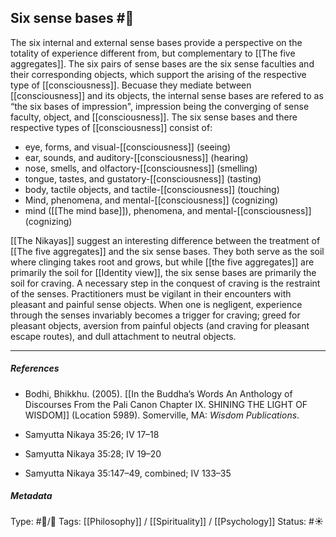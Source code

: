 ## Six sense bases  #🧠 

The six internal and external sense bases provide a perspective on the totality of experience different from, but complementary to [[The five aggregates]]. The six pairs of sense bases are the six sense faculties and their corresponding objects, which support the arising of the respective type of [[consciousness]]. Becuase they mediate between [[consciousness]] and its objects, the internal sense bases are refered to as “the six bases of impression", impression being the converging of sense faculty, object, and [[consciousness]]. The six sense bases and there respective types of [[consciousness]] consist of:

- eye, forms, and visual-[[consciousness]] (seeing)
- ear, sounds, and auditory-[[consciousness]] (hearing)
- nose, smells, and olfactory-[[consciousness]] (smelling)
- tongue, tastes, and gustatory-[[consciousness]] (tasting)
- body, tactile objects, and tactile-[[consciousness]] (touching)
- Mind, phenomena, and mental-[[consciousness]] (cognizing)
- mind ([[The mind base]]), phenomena, and mental-[[consciousness]] (cognizing)

[[The Nikayas]] suggest an interesting difference between the treatment of [[The five aggregates]] and the six sense bases. They both serve as the soil where clinging takes root and grows, but while [[the five aggregates]] are primarily the soil for [[Identity view]], the six sense bases are primarily the soil for craving. A necessary step in the conquest of craving is the restraint of the senses. Practitioners must be vigilant  in their encounters with pleasant and painful sense objects. When one is negligent, experience through the senses invariably becomes a trigger for craving; greed for pleasant objects, aversion from painful objects (and craving for pleasant escape routes), and dull attachment to neutral objects.

___

##### References

- Bodhi, Bhikkhu. (2005). [[In the Buddha’s Words An Anthology of Discourses From the Pali Canon Chapter IX. SHINING THE LIGHT OF WISDOM]] (Location 5989). Somerville, MA: _Wisdom Publications_.

- Samyutta Nikaya 35:26; IV 17–18

- Samyutta Nikaya 35:28; IV 19–20

- Samyutta Nikaya 35:147–49, combined; IV 133–35

##### Metadata
Type: #🔵/🔵 
Tags: [[Philosophy]] / [[Spirituality]] / [[Psychology]] 
Status: #☀️ 